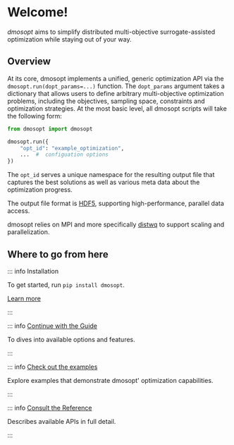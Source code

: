 # Welcome!

*dmosopt* aims to simplify distributed multi-objective surrogate-assisted optimization while staying out of your way.


## Overview

At its core, dmosopt implements a unified, generic optimization API via the `dmosopt.run(dopt_params=...)` function. The `dopt_params` argument takes a dictionary that allows users to define arbitrary multi-objective optimization problems, including the objectives, sampling space, constraints and optimization strategies. At the most basic level, all dmosopt scripts will take the following form:

```python
from dmosopt import dmosopt

dmosopt.run({
    "opt_id": "example_optimization",
    ...  #  configuation options
})
```

The `opt_id` serves a unique namespace for the resulting output file that captures the best solutions as well as various meta data about the optimization progress. 

The output file format is [HDF5](https://en.wikipedia.org/wiki/Hierarchical_Data_Format), supporting high-performance, parallel data access.

dmosopt relies on MPI and more specifically [distwq](https://github.com/iraikov/distwq) to support scaling and parallelization.


## Where to go from here

::: info Installation

To get started, run `pip install dmosopt`.

[Learn more](./installation)

:::

::: info [Continue with the Guide](./run)

To dives into available options and features.

:::

::: info [Check out the examples](../examples/zdt1)

Explore examples that demonstrate dmosopt' optimization capabilities.

:::

::: info [Consult the Reference](../reference/index)

Describes available APIs in full detail.

:::
